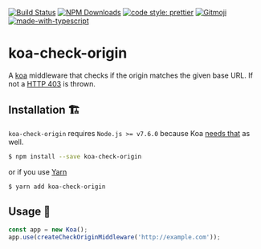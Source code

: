 [![Build Status](https://img.shields.io/travis/holidaycheck/koa-check-origin/master.svg?style=flat)](https://travis-ci.org/holidaycheck/koa-check-origin)
[![NPM Downloads](https://img.shields.io/npm/dm/koa-check-origin.svg?style=flat)](https://www.npmjs.org/package/koa-check-origin)
[![code style: prettier](https://img.shields.io/badge/code_style-prettier-ff69b4.svg?style=flat)](https://github.com/prettier/prettier)
[![Gitmoji](https://img.shields.io/badge/gitmoji-%20😜%20😍-FFDD67.svg?style=flat)](https://gitmoji.carloscuesta.me)
[![made-with-typescript](https://img.shields.io/badge/Made%20with-TypeScript-1f425f.svg?style=flat)](http://www.typescriptlang.org)

# koa-check-origin

A [koa](https://koajs.com) middleware that checks if the origin matches the given base URL. If not a [HTTP 403](https://http.cat/403) is thrown.

## Installation 🏗

`koa-check-origin` requires `Node.js >= v7.6.0` because Koa [needs that](https://github.com/koajs/koa#installation) as well.

```sh
$ npm install --save koa-check-origin
```

or if you use [Yarn](https://yarnpkg.com)

```sh
$ yarn add koa-check-origin
```

## Usage 🔨

```js
const app = new Koa();
app.use(createCheckOriginMiddleware('http://example.com'));
```
